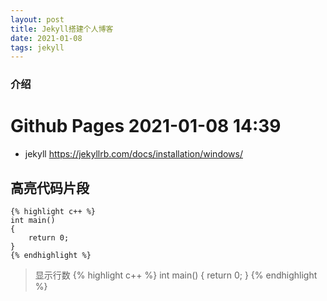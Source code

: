 ```yaml
---
layout: post
title: Jekyll搭建个人博客
date: 2021-01-08 
tags: jekyll   
---
```

### 介绍
#  Github Pages 2021-01-08 14:39
* jekyll 
https://jekyllrb.com/docs/installation/windows/
## 高亮代码片段
```
{% highlight c++ %}
int main()
{
	return 0;
}
{% endhighlight %}
```
> 显示行数
{% highlight c++ %}
int main()
{
	return 0;
}
{% endhighlight %}
